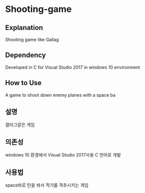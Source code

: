 # Shooting-game
Explanation
---
Shooting game like Gallag

Dependency
---
Developed in C for Visual Studio 2017 in windows 10 environment

How to Use
---
A game to shoot down enemy planes with a space ba

설명
---
갤러그같은 게임

의존성
---
windows 10 환경에서 Visual Studio 2017사용 C 언어로 개발 


사용법
---
space바로 탄을 쏴서 적기를 격추시키는 게임
